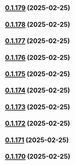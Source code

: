 ## [0.1.179](https://github.com/binary-braids/terraform-oracle/compare/v0.1.178...v0.1.179) (2025-02-25)



## [0.1.178](https://github.com/binary-braids/terraform-oracle/compare/v0.1.177...v0.1.178) (2025-02-25)



## [0.1.177](https://github.com/binary-braids/terraform-oracle/compare/v0.1.176...v0.1.177) (2025-02-25)



## [0.1.176](https://github.com/binary-braids/terraform-oracle/compare/v0.1.175...v0.1.176) (2025-02-25)



## [0.1.175](https://github.com/binary-braids/terraform-oracle/compare/v0.1.174...v0.1.175) (2025-02-25)



## [0.1.174](https://github.com/binary-braids/terraform-oracle/compare/v0.1.173...v0.1.174) (2025-02-25)



## [0.1.173](https://github.com/binary-braids/terraform-oracle/compare/v0.1.172...v0.1.173) (2025-02-25)



## [0.1.172](https://github.com/binary-braids/terraform-oracle/compare/v0.1.171...v0.1.172) (2025-02-25)



## [0.1.171](https://github.com/binary-braids/terraform-oracle/compare/v0.1.170...v0.1.171) (2025-02-25)



## [0.1.170](https://github.com/binary-braids/terraform-oracle/compare/v0.1.169...v0.1.170) (2025-02-25)



